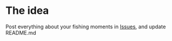 # The idea
Post everything about your fishing moments in [Issues](https://github.com/nakupanda/fishing-monkey/issues), and update README.md
